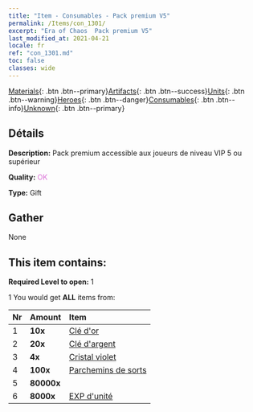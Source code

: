 ```yaml
---
title: "Item - Consumables - Pack premium V5"
permalink: /Items/con_1301/
excerpt: "Era of Chaos  Pack premium V5"
last_modified_at: 2021-04-21
locale: fr
ref: "con_1301.md"
toc: false
classes: wide
---
```

 [Materials](/fr/Items/){: .btn .btn--primary}[Artifacts](/fr/Items/Artifacts/){: .btn .btn--success}[Units](/fr/Items/Units/){: .btn .btn--warning}[Heroes](/fr/Items/Heroes/){: .btn .btn--danger}[Consumables](/fr/Items/Consumables/){: .btn .btn--info}[Unknown](/fr/Items/Unknown/){: .btn .btn--primary}

## Détails
 **Description:** Pack premium accessible aux joueurs de niveau VIP 5 ou supérieur

 **Quality:** <span style="color: #DA70D6">OK</span>

 **Type:** Gift

## Gather

  None

## This item contains:

 **Required Level to open:** 1

 1 You would get **ALL** items  from:

  | Nr | Amount |     Item    |
  |:---|:-------|:------------|
  | 1 |  **10x** | [Clé d'or](/fr/Items/con_783/) |  | 
  | 2 |  **20x** | [Clé d'argent](/fr/Items/con_693/) |  | 
  | 3 |  **4x** | [Cristal violet](/fr/Items/con_720/) |  | 
  | 4 |  **100x** | [Parchemins de sorts](/fr/Items/con_694/) |  | 
  | 5 |  **80000x** | <i class="fas fa-coins"/> |  | 
  | 6 |  **8000x** | [EXP d'unité](/fr/Items/con_902/) |  | 
